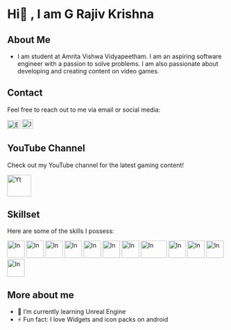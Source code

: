 # Hi👋 , I am G Rajiv Krishna 

## About Me
- I am student at Amrita Vishwa Vidyapeetham. I am an aspiring software engineer with a passion to solve problems. I am also passionate about developing and creating content on video games.

## Contact

Feel free to reach out to me via email or social media:

<a href="mailto:rajivkrishnag04@gmail.com"><img src="https://www.freepnglogos.com/uploads/gmail-email-logo-png-16.png" alt="Email" width="30" height="20"></a>
<a href="https://www.linkedin.com/in/rajiv-krishna-g"><img src="https://upload.wikimedia.org/wikipedia/commons/c/ca/LinkedIn_logo_initials.png" alt="ln" width="25" height="22"></a>

## YouTube Channel

Check out my YouTube channel for the latest gaming content!


<a href="https://www.youtube.com/@XpertGamerxg"><img src="https://cdn3.iconfinder.com/data/icons/social-network-30/512/social-06-1024.png" alt="Yt" width="55" height="50"></a>

## Skillset

Here are some of the skills I possess:

<a href="https://www.python.org/"><img src="https://clipart-library.com/images_k/python-logo-transparent/python-logo-transparent-4.png" alt="ln" width="40" height="40"></a>
<a href="https://en.wikipedia.org/wiki/C_(programming_language"><img src="https://upload.wikimedia.org/wikipedia/commons/1/19/C_Logo.png" alt="ln" width="40" height="40"></a>
<a href="https://www.java.com/"><img src="https://pic.onlinewebfonts.com/thumbnails/animations_385635.svg" alt="ln" width="40" height="40"></a>
<a href="https://en.wikipedia.org/wiki/C%2B%2B"><img src="https://upload.wikimedia.org/wikipedia/commons/thumb/3/32/C%2B%2B_logo.png/800px-C%2B%2B_logo.png?20210422185554" alt="ln" width="40" height="40"></a> 
<a href="https://developer.mozilla.org/en-US/docs/Web/JavaScript"><img src="https://upload.wikimedia.org/wikipedia/commons/thumb/6/6a/JavaScript-logo.png/900px-JavaScript-logo.png" alt="ln" width="40" height="40"></a> 
<a href="https://developer.mozilla.org/en-US/docs/Web/HTML"><img src="https://upload.wikimedia.org/wikipedia/commons/thumb/6/61/HTML5_logo_and_wordmark.svg/180px-HTML5_logo_and_wordmark.svg.png" alt="ln" width="40" height="40"></a> 
<a href="https://developer.mozilla.org/en-US/docs/Web/CSS"><img src="https://upload.wikimedia.org/wikipedia/commons/thumb/d/d5/CSS3_logo_and_wordmark.svg/180px-CSS3_logo_and_wordmark.svg.png" alt="ln" width="40" height="40"></a> 
<a href="https://www.mysql.com/"><img src="https://upload.wikimedia.org/wikipedia/en/thumb/d/dd/MySQL_logo.svg/150px-MySQL_logo.svg.png" alt="ln" width="60" height="40"></a> 
<a href="https://www.vegascreativesoftware.com/us/"><img src="https://upload.wikimedia.org/wikipedia/commons/thumb/2/2d/Vegas_Pro_19.svg/192px-Vegas_Pro_19.svg.png" alt="ln" width="40" height="40"></a> 
<a href="https://www.adobe.com/products/photoshop.html"><img src="https://upload.wikimedia.org/wikipedia/commons/thumb/a/af/Adobe_Photoshop_CC_icon.svg/180px-Adobe_Photoshop_CC_icon.svg.png" alt="ln" width="40" height="40"></a> 
<a href="https://www.adobe.com/products/premiere.html"><img src="https://upload.wikimedia.org/wikipedia/commons/thumb/4/40/Adobe_Premiere_Pro_CC_icon.svg/180px-Adobe_Premiere_Pro_CC_icon.svg.png" alt="ln" width="40" height="40"></a> 
<a href="https://obsproject.com/"><img src="https://upload.wikimedia.org/wikipedia/commons/thumb/d/d3/OBS_Studio_Logo.svg/180px-OBS_Studio_Logo.svg.png" alt="ln" width="40" height="40"></a> 

## More about me
- 🌱 I’m currently learning Unreal Engine
- ⚡ Fun fact: I love Widgets and icon packs on android 

<!---
GRajivKrishna/GRajivKrishna is a ✨ special ✨ repository because its `README.md` (this file) appears on your GitHub profile.
You can click the Preview link to take a look at your changes.
--->
